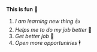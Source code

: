 **This is fun** 🥇
1. _I am learning new thing_ 👍
2. _Helps me to do my job better_ 🌲
3. _Get better job_ 🏢
4. _Open more opportuniries_ 🕴️
